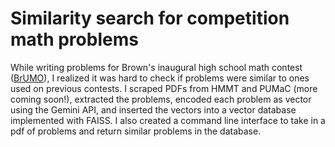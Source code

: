 # Similarity search for competition math problems

While writing problems for Brown's inaugural high school math contest ([BrUMO](https://www.brumo.org/)), I realized it was hard to check if problems were similar to ones used on previous contests. I scraped PDFs from HMMT and PUMaC (more coming soon!), extracted the problems, encoded each problem as vector using the Gemini API, and inserted the vectors into a vector database implemented with FAISS. I also created a command line interface to take in a pdf of problems and return similar problems in the database.
